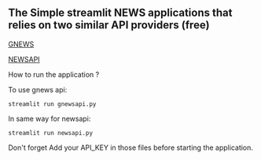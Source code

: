 ## The Simple streamlit NEWS applications that relies on two similar API providers (free)

[GNEWS](https://gnews.io)

[NEWSAPI](https://newsapi.org/)


How to run the application ?

To use gnews api:

`streamlit run gnewsapi.py`


In same way for newsapi:

`streamlit run newsapi.py`


Don't forget Add your API_KEY in those files before starting the application.

